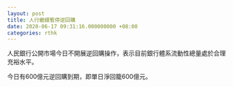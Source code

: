 ```yaml
---
layout: post
title: 人行繼續暫停逆回購
date: 2020-06-17 09:31:16.000000000 +08:00
categories: rthk
---
```


人民銀行公開市場今日不開展逆回購操作，表示目前銀行體系流動性總量處於合理充裕水平。

今日有600億元逆回購到期，即單日淨回籠600億元。
